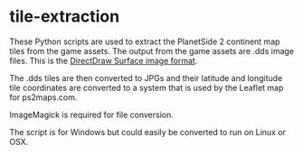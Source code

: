 # tile-extraction
These Python scripts are used to extract the PlanetSide 2 continent map tiles from the game assets. The output from the game assets are .dds image files. This is the [DirectDraw Surface image format](http://en.wikipedia.org/wiki/DirectDraw_Surface).

The .dds tiles are then converted to JPGs and their latitude and longitude tile coordinates are converted to a system that is used by the Leaflet map for ps2maps.com.

ImageMagick is required for file conversion.

The script is for Windows but could easily be converted to run on Linux or OSX.

